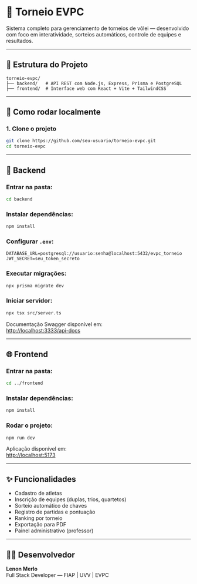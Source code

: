 # 🏐 Torneio EVPC

Sistema completo para gerenciamento de torneios de vôlei — desenvolvido com foco em interatividade, sorteios automáticos, controle de equipes e resultados.

---

## 🧱 Estrutura do Projeto

```
torneio-evpc/
├── backend/   # API REST com Node.js, Express, Prisma e PostgreSQL
├── frontend/  # Interface web com React + Vite + TailwindCSS
```

---

## 🔧 Como rodar localmente

### 1. Clone o projeto

```bash
git clone https://github.com/seu-usuario/torneio-evpc.git
cd torneio-evpc
```

---

## 🚀 Backend

### Entrar na pasta:
```bash
cd backend
```

### Instalar dependências:
```bash
npm install
```

### Configurar `.env`:

```
DATABASE_URL=postgresql://usuario:senha@localhost:5432/evpc_torneio
JWT_SECRET=seu_token_secreto
```

### Executar migrações:
```bash
npx prisma migrate dev
```

### Iniciar servidor:
```bash
npx tsx src/server.ts
```

Documentação Swagger disponível em:  
[http://localhost:3333/api-docs](http://localhost:3333/api-docs)

---

## 🌐 Frontend

### Entrar na pasta:
```bash
cd ../frontend
```

### Instalar dependências:
```bash
npm install
```

### Rodar o projeto:
```bash
npm run dev
```

Aplicação disponível em:  
[http://localhost:5173](http://localhost:5173)

---

## ✨ Funcionalidades

- Cadastro de atletas
- Inscrição de equipes (duplas, trios, quartetos)
- Sorteio automático de chaves
- Registro de partidas e pontuação
- Ranking por torneio
- Exportação para PDF
- Painel administrativo (professor)

---

## 👨‍💻 Desenvolvedor

**Lenon Merlo**  
Full Stack Developer — FIAP | UVV | EVPC